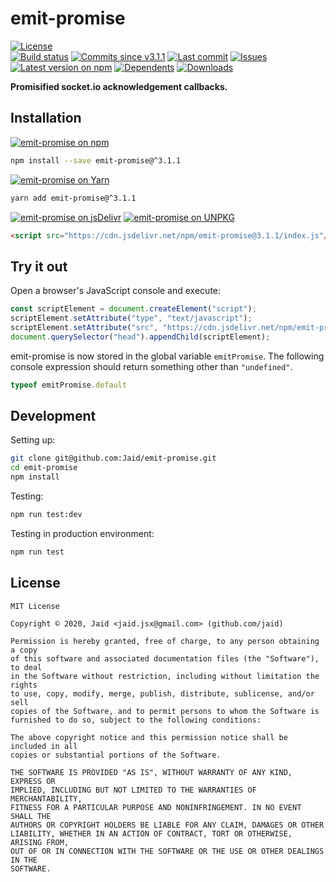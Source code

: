 # emit-promise


<a href="https://raw.githubusercontent.com/Jaid/emit-promise/master/license.txt"><img src="https://img.shields.io/github/license/Jaid/emit-promise?style=flat-square" alt="License"/></a>  
<a href="https://actions-badge.atrox.dev/Jaid/emit-promise/goto"><img src="https://img.shields.io/endpoint.svg?style=flat-square&url=https%3A%2F%2Factions-badge.atrox.dev%2FJaid%2Femit-promise%2Fbadge" alt="Build status"/></a> <a href="https://github.com/Jaid/emit-promise/commits"><img src="https://img.shields.io/github/commits-since/Jaid/emit-promise/v3.1.1?style=flat-square&logo=github" alt="Commits since v3.1.1"/></a> <a href="https://github.com/Jaid/emit-promise/commits"><img src="https://img.shields.io/github/last-commit/Jaid/emit-promise?style=flat-square&logo=github" alt="Last commit"/></a> <a href="https://github.com/Jaid/emit-promise/issues"><img src="https://img.shields.io/github/issues/Jaid/emit-promise?style=flat-square&logo=github" alt="Issues"/></a>  
<a href="https://npmjs.com/package/emit-promise"><img src="https://img.shields.io/npm/v/emit-promise?style=flat-square&logo=npm&label=latest%20version" alt="Latest version on npm"/></a> <a href="https://github.com/Jaid/emit-promise/network/dependents"><img src="https://img.shields.io/librariesio/dependents/npm/emit-promise?style=flat-square&logo=npm" alt="Dependents"/></a> <a href="https://npmjs.com/package/emit-promise"><img src="https://img.shields.io/npm/dm/emit-promise?style=flat-square&logo=npm" alt="Downloads"/></a>

**Promisified socket.io acknowledgement callbacks.**















## Installation
<a href="https://npmjs.com/package/emit-promise"><img src="https://img.shields.io/badge/npm-emit--promise-C23039?style=flat-square&logo=npm" alt="emit-promise on npm"/></a>
```bash
npm install --save emit-promise@^3.1.1
```
<a href="https://yarnpkg.com/package/emit-promise"><img src="https://img.shields.io/badge/Yarn-emit--promise-2F8CB7?style=flat-square&logo=yarn&logoColor=white" alt="emit-promise on Yarn"/></a>
```bash
yarn add emit-promise@^3.1.1
```
<a href="https://jsdelivr.com/package/npm/emit-promise/"><img src="https://img.shields.io/badge/jsDelivr-emit--promise-orange?style=flat-square&logo=html5&logoColor=white" alt="emit-promise on jsDelivr"/></a> <a href="https://unpkg.com/browse/emit-promise/"><img src="https://img.shields.io/badge/UNPKG-emit--promise-orange?style=flat-square&logo=html5&logoColor=white" alt="emit-promise on UNPKG"/></a>
```html
<script src="https://cdn.jsdelivr.net/npm/emit-promise@3.1.1/index.js"/>
```


## Try it out



Open a browser's JavaScript console and execute:

```javascript
const scriptElement = document.createElement("script");
scriptElement.setAttribute("type", "text/javascript");
scriptElement.setAttribute("src", "https://cdn.jsdelivr.net/npm/emit-promise@3.1.1/index.js");
document.querySelector("head").appendChild(scriptElement);
```

emit-promise is now stored in the global variable `emitPromise`. The following console expression should return something other than `"undefined"`.

```javascript
typeof emitPromise.default
```






## Development



Setting up:
```bash
git clone git@github.com:Jaid/emit-promise.git
cd emit-promise
npm install
```
Testing:
```bash
npm run test:dev
```
Testing in production environment:
```bash
npm run test
```


## License
```text
MIT License

Copyright © 2020, Jaid <jaid.jsx@gmail.com> (github.com/jaid)

Permission is hereby granted, free of charge, to any person obtaining a copy
of this software and associated documentation files (the "Software"), to deal
in the Software without restriction, including without limitation the rights
to use, copy, modify, merge, publish, distribute, sublicense, and/or sell
copies of the Software, and to permit persons to whom the Software is
furnished to do so, subject to the following conditions:

The above copyright notice and this permission notice shall be included in all
copies or substantial portions of the Software.

THE SOFTWARE IS PROVIDED "AS IS", WITHOUT WARRANTY OF ANY KIND, EXPRESS OR
IMPLIED, INCLUDING BUT NOT LIMITED TO THE WARRANTIES OF MERCHANTABILITY,
FITNESS FOR A PARTICULAR PURPOSE AND NONINFRINGEMENT. IN NO EVENT SHALL THE
AUTHORS OR COPYRIGHT HOLDERS BE LIABLE FOR ANY CLAIM, DAMAGES OR OTHER
LIABILITY, WHETHER IN AN ACTION OF CONTRACT, TORT OR OTHERWISE, ARISING FROM,
OUT OF OR IN CONNECTION WITH THE SOFTWARE OR THE USE OR OTHER DEALINGS IN THE
SOFTWARE.
```
